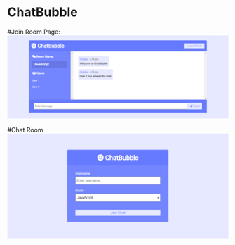 # ChatBubble

#Join Room Page:
![Alt text](./screenshots/screenbud-919f0c78-4441-49db-a2b3-fbb66b09f444.png)

#Chat Room
![Alt text](./screenshots/screen.png)
